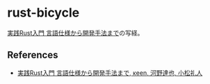 # rust-bicycle

[実践Rust入門 言語仕様から開発手法まで](https://amzn.to/2XXzhqq)の写経。

## References
- [実践Rust入門 言語仕様から開発手法まで, κeen, 河野達也, 小松礼人](https://amzn.to/2XXzhqq)